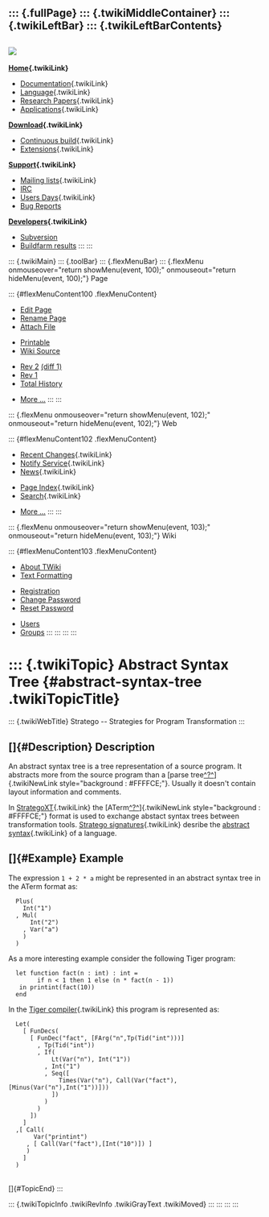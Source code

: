 ::: {.fullPage}
::: {.twikiMiddleContainer}
::: {.twikiLeftBar}
::: {.twikiLeftBarContents}
  ----------------------------------------------------------------------------------
  [![](../pub/Stratego/StrategoLogo/StrategoLogoTextlessWhite-100px.png)](WebHome)
  ----------------------------------------------------------------------------------

**[Home](WebHome){.twikiLink}**

-   [Documentation](StrategoDocumentation){.twikiLink}
-   [Language](StrategoLanguage){.twikiLink}
-   [Research Papers](StrategoPublications){.twikiLink}
-   [Applications](StrategoApplication){.twikiLink}

**[Download](StrategoDownload){.twikiLink}**

-   [Continuous build](ContinuousBuild){.twikiLink}
-   [Extensions](AdditionalPackageDownload){.twikiLink}

**[Support](StrategoSupport){.twikiLink}**

-   [Mailing lists](MailingList){.twikiLink}
-   [IRC](irc://irc.freenode.net/#stratego)
-   [Users Days](StrategoUsersDay){.twikiLink}
-   [Bug Reports](http://yellowgrass.org/project/StrategoXT)

**[Developers](StrategoDev){.twikiLink}**

-   [Subversion](https://svn.strategoxt.org/repos/StrategoXT/strategoxt/trunk)
-   [Buildfarm
    results](http://hydra.nixos.org/jobset/strategoxt/strategoxt-release/all)
:::
:::

::: {.twikiMain}
::: {.toolBar}
::: {.flexMenuBar}
::: {.flexMenu onmouseover="return showMenu(event, 100);" onmouseout="return hideMenu(event, 100);"}
Page

::: {#flexMenuContent100 .flexMenuContent}
-   [Edit
    Page](http://www.program-transformation.org/edit/Stratego/AbstractSyntaxTree?t=1536825563)
-   [Rename
    Page](http://www.program-transformation.org/rename/Stratego/AbstractSyntaxTree)
-   [Attach
    File](http://www.program-transformation.org/attach/Stratego/AbstractSyntaxTree)

<!-- -->

-   [Printable](http://www.program-transformation.org/view/Stratego/AbstractSyntaxTree?skin=print.pattern)
-   [Wiki
    Source](http://www.program-transformation.org/view/Stratego/AbstractSyntaxTree?skin=text&raw=on&contenttype=text/plain)

<!-- -->

-   [Rev
    2](http://www.program-transformation.org/view/Stratego/AbstractSyntaxTree?rev=1.2)
    [(diff 1)](http://www.program-transformation.org/rdiff/Stratego/AbstractSyntaxTree?rev1=1.2&rev2=1.1)
-   [Rev
    1](http://www.program-transformation.org/view/Stratego/AbstractSyntaxTree?rev=1.1)
-   [Total
    History](http://www.program-transformation.org/rdiff/Stratego/AbstractSyntaxTree)

<!-- -->

-   [More
    \...](http://www.program-transformation.org/oops/Stratego/AbstractSyntaxTree?template=oopsmore&param1=1.2&param2=1.2)
:::
:::

::: {.flexMenu onmouseover="return showMenu(event, 102);" onmouseout="return hideMenu(event, 102);"}
Web

::: {#flexMenuContent102 .flexMenuContent}
-   [Recent Changes](WebChanges){.twikiLink}
-   [Notify Service](WebNotify){.twikiLink}
-   [News](WebNews){.twikiLink}

<!-- -->

-   [Page Index](WebIndex){.twikiLink}
-   [Search](WebSearch){.twikiLink}

<!-- -->

-   [More
    \...](http://www.program-transformation.org/oops/Stratego/AbstractSyntaxTree?template=oopsmore&param1=1.2&param2=1.2)
:::
:::

::: {.flexMenu onmouseover="return showMenu(event, 103);" onmouseout="return hideMenu(event, 103);"}
Wiki

::: {#flexMenuContent103 .flexMenuContent}
-   [About
    TWiki](http://www.program-transformation.org/view/TWiki/WebHome)
-   [Text
    Formatting](http://www.program-transformation.org/view/TWiki/TextFormattingRules)

<!-- -->

-   [Registration](http://www.program-transformation.org/view/TWiki/TWikiRegistration)
-   [Change
    Password](http://www.program-transformation.org/view/TWiki/ChangePassword)
-   [Reset
    Password](http://www.program-transformation.org/view/TWiki/ResetPassword)

<!-- -->

-   [Users](http://www.program-transformation.org/view/Main/TWikiUsers)
-   [Groups](http://www.program-transformation.org/view/Main/TWikiGroups)
:::
:::
:::
:::

::: {.twikiTopic}
Abstract Syntax Tree {#abstract-syntax-tree .twikiTopicTitle}
====================

::: {.twikiWebTitle}
Stratego \-- Strategies for Program Transformation
:::

[]{#Description} Description
----------------------------

An abstract syntax tree is a tree representation of a source program. It
abstracts more from the source program than a [parse
tree[^?^](http://www.program-transformation.org/edit/Stratego/ParseTree?topicparent=Stratego.AbstractSyntaxTree)]{.twikiNewLink
style="background : #FFFFCE;"}. Usually it doesn\'t contain layout
information and comments.

In [StrategoXT](StrategoXT){.twikiLink} the
[ATerm[^?^](http://www.program-transformation.org/edit/Stratego/ATerm?topicparent=Stratego.AbstractSyntaxTree)]{.twikiNewLink
style="background : #FFFFCE;"} format is used to exchange abstact syntax
trees between transformation tools. [Stratego
signatures](StrategoSignature){.twikiLink} desribe the [abstract
syntax](AbstractSyntax){.twikiLink} of a language.

[]{#Example} Example
--------------------

The expression `1 + 2 * a` might be represented in an abstract syntax
tree in the ATerm format as:

      Plus(
        Int("1")
      , Mul(
          Int("2")
        , Var("a")
        )
      )

As a more interesting example consider the following Tiger program:

      let function fact(n : int) : int =
            if n < 1 then 1 else (n * fact(n - 1))
       in printint(fact(10))
      end

In the [Tiger compiler](../Tiger/WebHome){.twikiLink} this program is
represented as:

      Let(
        [ FunDecs(
          [ FunDec("fact", [FArg("n",Tp(Tid("int")))]
            , Tp(Tid("int"))
            , If(
                Lt(Var("n"), Int("1"))
              , Int("1")
              , Seq([
                  Times(Var("n"), Call(Var("fact"),[Minus(Var("n"),Int("1"))]))
                ])
              )
            )
          ])
        ]
      ,[ Call(
           Var("printint")
         , [ Call(Var("fact"),[Int("10")]) ]
         )
        ]
      )

\
[]{#TopicEnd}
:::

::: {.twikiTopicInfo .twikiRevInfo .twikiGrayText .twikiMoved}
:::
:::
:::
:::
